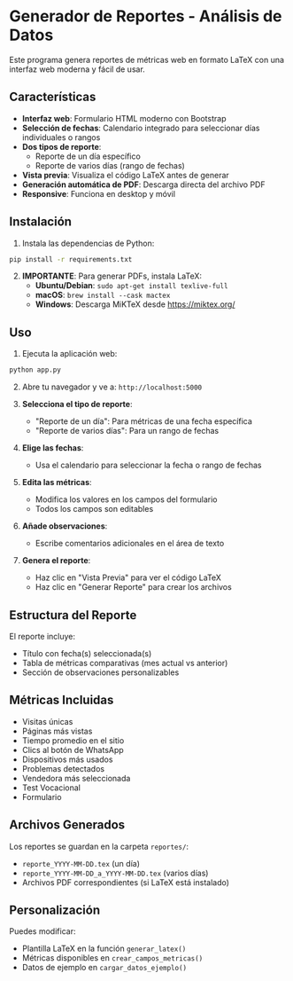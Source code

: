 # Generador de Reportes - Análisis de Datos

Este programa genera reportes de métricas web en formato LaTeX con una interfaz web moderna y fácil de usar.

## Características

- **Interfaz web**: Formulario HTML moderno con Bootstrap
- **Selección de fechas**: Calendario integrado para seleccionar días individuales o rangos
- **Dos tipos de reporte**:
  - Reporte de un día específico
  - Reporte de varios días (rango de fechas)
- **Vista previa**: Visualiza el código LaTeX antes de generar
- **Generación automática de PDF**: Descarga directa del archivo PDF
- **Responsive**: Funciona en desktop y móvil

## Instalación

1. Instala las dependencias de Python:
```bash
pip install -r requirements.txt
```

2. **IMPORTANTE**: Para generar PDFs, instala LaTeX:
   - **Ubuntu/Debian**: `sudo apt-get install texlive-full`
   - **macOS**: `brew install --cask mactex`
   - **Windows**: Descarga MiKTeX desde https://miktex.org/

## Uso

1. Ejecuta la aplicación web:
```bash
python app.py
```

2. Abre tu navegador y ve a: `http://localhost:5000`

2. **Selecciona el tipo de reporte**:
   - "Reporte de un día": Para métricas de una fecha específica
   - "Reporte de varios días": Para un rango de fechas

3. **Elige las fechas**:
   - Usa el calendario para seleccionar la fecha o rango de fechas

4. **Edita las métricas**:
   - Modifica los valores en los campos del formulario
   - Todos los campos son editables

5. **Añade observaciones**:
   - Escribe comentarios adicionales en el área de texto

6. **Genera el reporte**:
   - Haz clic en "Vista Previa" para ver el código LaTeX
   - Haz clic en "Generar Reporte" para crear los archivos

## Estructura del Reporte

El reporte incluye:
- Título con fecha(s) seleccionada(s)
- Tabla de métricas comparativas (mes actual vs anterior)
- Sección de observaciones personalizables

## Métricas Incluidas

- Visitas únicas
- Páginas más vistas
- Tiempo promedio en el sitio
- Clics al botón de WhatsApp
- Dispositivos más usados
- Problemas detectados
- Vendedora más seleccionada
- Test Vocacional
- Formulario

## Archivos Generados

Los reportes se guardan en la carpeta `reportes/`:
- `reporte_YYYY-MM-DD.tex` (un día)
- `reporte_YYYY-MM-DD_a_YYYY-MM-DD.tex` (varios días)
- Archivos PDF correspondientes (si LaTeX está instalado)

## Personalización

Puedes modificar:
- Plantilla LaTeX en la función `generar_latex()`
- Métricas disponibles en `crear_campos_metricas()`
- Datos de ejemplo en `cargar_datos_ejemplo()`